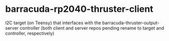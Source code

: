 # barracuda-rp2040-thruster-client
I2C target (on Teensy) that interfaces with the barracuda-thruster-output-server controller (both client and server repos pending rename to target and controller, respectively)
